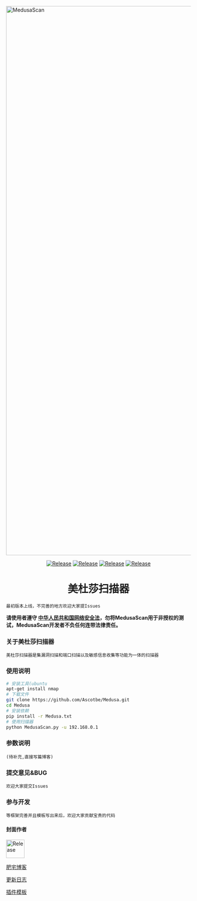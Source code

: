 <img src="https://github.com/Ascotbe/Medusa/blob/master/MedusaScan.png?raw=true" width="1500" alt="MedusaScan" /> 
 <p align="center">
    <a href="https://github.com/Ascotbe/Medusa"><img alt="Release" src="https://img.shields.io/badge/Ascotbe-Medusa%20Scan-green"></a>
    <a href="https://github.com/Ascotbe/Medusa"><img alt="Release" src="https://img.shields.io/badge/python-3.6-blueviolet"></a>
    <a href="https://github.com/Ascotbe/Medusa"><img alt="Release" src="https://img.shields.io/badge/Version-0.11-red"></a>
    <a href="https://github.com/Ascotbe/Medusa"><img alt="Release" src="https://img.shields.io/badge/LICENSE-GPL-ff69b4"></a>
 </p>

<h1 align="center" >美杜莎扫描器</h1>

    最初版本上线，不完善的地方欢迎大家提Issues

**请使用者遵守 [中华人民共和国网络安全法](http://www.cac.gov.cn/2016-11/07/c_1119867116.htm)，勿将MedusaScan用于非授权的测试，MedusaScan开发者不负任何连带法律责任。**

### 关于美杜莎扫描器
	美杜莎扫描器是集漏洞扫描和端口扫描以及敏感信息收集等功能为一体的扫描器
	
### 使用说明

```bash
# 安装工具(ubuntu
apt-get install nmap
# 下载文件
git clone https://github.com/Ascotbe/Medusa.git
cd Medusa
# 安装依赖
pip install -r Medusa.txt
# 使用扫描器
python MedusaScan.py -u 192.168.0.1
```	

### 参数说明
	(待补充,直接写篇博客)
	
### 提交意见&BUG
    欢迎大家提交Issues

### 参与开发
    等框架完善并且模板写出来后，欢迎大家贡献宝贵的代码

#### 封面作者
<a href="https://github.com/czkm"><img alt="Release" src="https://avatars2.githubusercontent.com/u/36911813?s=460&v=4"  width="50"></a>

[肥宅博客](https://ascotbe.github.io)   


[更新日志](/UpDataLog/README.md)

[插件模板]()